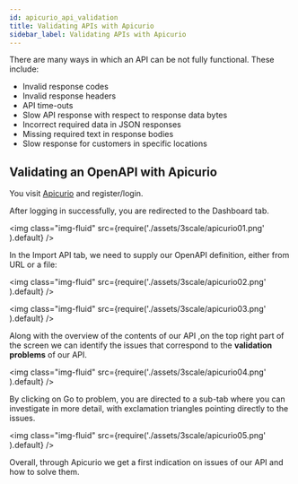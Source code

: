 ```yaml
---
id: apicurio_api_validation
title: Validating APIs with Apicurio
sidebar_label: Validating APIs with Apicurio
---
```


There are many ways in which an API can be not fully functional. These include:

- Invalid response codes
- Invalid response headers
- API time-outs
- Slow API response with respect to response data bytes
- Incorrect required data in JSON responses
- Missing required text in response bodies
- Slow response for customers in specific locations

## Validating an OpenAPI with Apicurio

You visit <a href="https://studio.apicur.io/apis" target="_blank">Apicurio</a> and register/login.

After logging in successfully, you are redirected to the Dashboard tab.

<img class="img-fluid" src={require('./assets/3scale/apicurio01.png' ).default} />

In the Import API tab, we need to supply our OpenAPI definition, either from URL or a file:

<img class="img-fluid" src={require('./assets/3scale/apicurio02.png' ).default} />

<img class="img-fluid" src={require('./assets/3scale/apicurio03.png' ).default} />

Along with the overview of the contents of our API ,on the top right part of the screen we can identify the issues that correspond to the **validation problems** of our API.

<img class="img-fluid" src={require('./assets/3scale/apicurio04.png' ).default} />

By clicking on Go to problem, you are directed to a sub-tab where you can investigate in more detail, with exclamation triangles pointing directly to the issues.

<img class="img-fluid" src={require('./assets/3scale/apicurio05.png' ).default} />

Overall, through Apicurio we get a first indication on issues of our API and how to solve them.